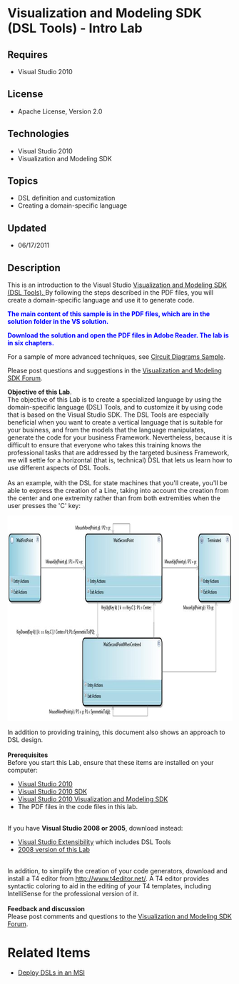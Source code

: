 # Visualization and Modeling SDK (DSL Tools) - Intro Lab
## Requires
- Visual Studio 2010
## License
- Apache License, Version 2.0
## Technologies
- Visual Studio 2010
- Visualization and Modeling SDK
## Topics
- DSL definition and customization
- Creating a domain-specific language
## Updated
- 06/17/2011
## Description

<p>This is an introduction to the Visual Studio&nbsp;<a href="http://msdn.microsoft.com/library/bb126259.aspx" target="_blank">Visualization and Modeling SDK (DSL Tools).
</a>By following the steps described in the PDF files, you will create a domain-specific language and use it to generate code.</p>
<p><span style="color:#0000ff"><strong>The main content of this sample is in the PDF files, which are in the solution folder in the VS solution.</strong></span></p>
<p><span style="color:#0000ff"><strong>Download the solution and open the PDF files in Adobe Reader. The lab is in six chapters.</strong></span></p>
<p>For a sample of more advanced techniques, see <a href="http://code.msdn.microsoft.com/Visualization-Modeling-SDK-763778e8" target="_blank">
Circuit Diagrams Sample</a>.</p>
<p>Please post questions and suggestions in the <a href="http://social.msdn.microsoft.com/Forums/en-US/dslvsarchx/threads?prof=required" target="_blank">
Visualization and Modeling SDK Forum</a>.</p>
<p><strong>Objective of this Lab</strong>.<br>
The objective of this Lab is to create a specialized language by using the domain-specific language (DSL) Tools, and to customize it by using code that is based on the Visual Studio SDK. The DSL Tools are especially beneficial when you want to create a vertical
 language that is suitable for your business, and from the models that the language manipulates, generate the code for your business Framework. Nevertheless, because it is difficult to ensure that everyone who takes this training knows the professional tasks
 that are addressed by the targeted business Framework, we will settle for a horizontal (that is, technical) DSL that lets us learn how to use different aspects of DSL Tools.<br>
<br>
As an example, with the DSL for state machines that you'll create, you'll be able to express the creation of a Line, taking into account the creation from the center and one extremity rather than from both extremities when the user presses the 'C' key:</p>
<p><img src="19027-statemachinesample.jpg" alt="" width="995" height="460"></p>
<p>In addition to providing training, this document also shows an approach to DSL design.<br>
<br>
<strong>Prerequisites</strong><br>
Before you start this Lab, ensure that these items are installed on your computer:</p>
<ul>
<li><a class="externalLink" href="http://msdn.microsoft.com/vstudio">Visual Studio 2010</a>
</li><li><a class="externalLink" href="http://msdn.microsoft.com/vstudio">Visual Studio 2010 SDK</a>
</li><li><a class="externalLink" href="http://archive.msdn.microsoft.com/vsvmsdk">Visual Studio 2010 Visualization and Modeling SDK</a>
</li><li>The&nbsp;PDF files in the code files in this lab.&nbsp; </li></ul>
<p><br>
If you have <strong>Visual Studio 2008 or 2005</strong>, download instead:</p>
<ul>
<li><a class="externalLink" href="http://msdn.com/vsx">Visual Studio Extensibility</a> which includes DSL Tools
</li><li><a class="externalLink" href="https://archive.msdn.microsoft.com/Release/ProjectReleases.aspx?ProjectName=DSLToolsLab&ReleaseId=1698">2008 version of this Lab</a>
</li></ul>
<p><br>
In addition, to simplify the creation of your code generators, download and install a T4 editor from
<a class="externalLink" href="http://www.t4editor.net/">http://www.t4editor.net/</a>. A T4 editor provides syntactic coloring to aid in the editing of your T4 templates, including IntelliSense for the professional version of it.<br>
<br>
<strong>Feedback and discussion</strong><br>
Please post comments and questions to the <a class="externalLink" href="http://social.msdn.microsoft.com/Forums/en-US/dslvsarchx/">
Visualization and Modeling SDK Forum</a>.</p>
<h1>Related Items</h1>
<ul>
<li><a href="http://code.msdn.microsoft.com/VMSDK-DSL-Tools-MSI-Setup-ac289d07" target="_blank">Deploy DSLs in an MSI</a>&nbsp;
</li></ul>
<div class="mcePaste" id="_mcePaste" style="width:1px; height:1px; overflow:hidden; top:0px; left:-10000px">
&#65279;</div>

